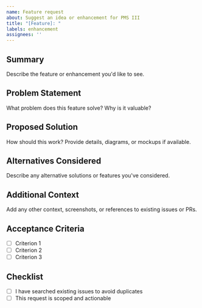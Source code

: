 ```yaml
---
name: Feature request
about: Suggest an idea or enhancement for PMS III
title: "[Feature]: "
labels: enhancement
assignees: ''
---
```


## Summary
Describe the feature or enhancement you'd like to see.

## Problem Statement
What problem does this feature solve? Why is it valuable?

## Proposed Solution
How should this work? Provide details, diagrams, or mockups if available.

## Alternatives Considered
Describe any alternative solutions or features you've considered.

## Additional Context
Add any other context, screenshots, or references to existing issues or PRs.

## Acceptance Criteria
- [ ] Criterion 1
- [ ] Criterion 2
- [ ] Criterion 3

## Checklist
- [ ] I have searched existing issues to avoid duplicates
- [ ] This request is scoped and actionable
